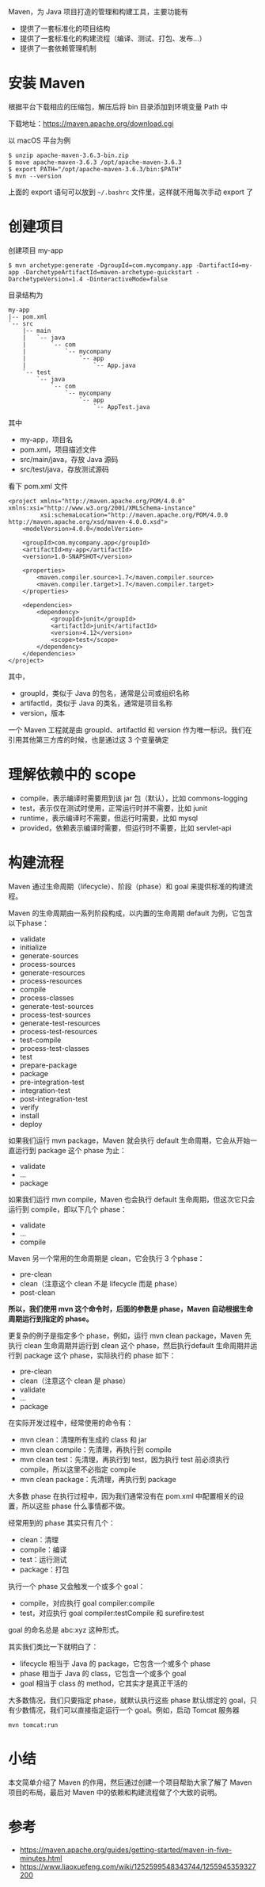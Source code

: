 Maven，为 Java 项目打造的管理和构建工具，主要功能有

- 提供了一套标准化的项目结构
- 提供了一套标准化的构建流程（编译、测试、打包、发布...）
- 提供了一套依赖管理机制

# 安装 Maven

根据平台下载相应的压缩包，解压后将 bin 目录添加到环境变量 Path 中

下载地址：https://maven.apache.org/download.cgi

以 macOS 平台为例

```
$ unzip apache-maven-3.6.3-bin.zip
$ move apache-maven-3.6.3 /opt/apache-maven-3.6.3
$ export PATH="/opt/apache-maven-3.6.3/bin:$PATH"
$ mvn --version
```

上面的 export 语句可以放到 `~/.bashrc` 文件里，这样就不用每次手动 export 了

# 创建项目

创建项目 my-app

```
$ mvn archetype:generate -DgroupId=com.mycompany.app -DartifactId=my-app -DarchetypeArtifactId=maven-archetype-quickstart -DarchetypeVersion=1.4 -DinteractiveMode=false
```

目录结构为

```
my-app
|-- pom.xml
`-- src
    |-- main
    |   `-- java
    |       `-- com
    |           `-- mycompany
    |               `-- app
    |                   `-- App.java
    `-- test
        `-- java
            `-- com
                `-- mycompany
                    `-- app
                        `-- AppTest.java
```

其中

- my-app，项目名
- pom.xml，项目描述文件
- src/main/java，存放 Java 源码
- src/test/java，存放测试源码

看下 pom.xml 文件

```
<project xmlns="http://maven.apache.org/POM/4.0.0" xmlns:xsi="http://www.w3.org/2001/XMLSchema-instance"
         xsi:schemaLocation="http://maven.apache.org/POM/4.0.0 http://maven.apache.org/xsd/maven-4.0.0.xsd">
    <modelVersion>4.0.0</modelVersion>

    <groupId>com.mycompany.app</groupId>
    <artifactId>my-app</artifactId>
    <version>1.0-SNAPSHOT</version>

    <properties>
        <maven.compiler.source>1.7</maven.compiler.source>
        <maven.compiler.target>1.7</maven.compiler.target>
    </properties>

    <dependencies>
        <dependency>
            <groupId>junit</groupId>
            <artifactId>junit</artifactId>
            <version>4.12</version>
            <scope>test</scope>
        </dependency>
    </dependencies>
</project>
```

其中，

- groupId，类似于 Java 的包名，通常是公司或组织名称
- artifactId，类似于 Java 的类名，通常是项目名称
- version，版本

一个 Maven 工程就是由 groupId、artifactId 和 version 作为唯一标识。我们在引用其他第三方库的时候，也是通过这 3 个变量确定

# 理解依赖中的 scope

- compile，表示编译时需要用到该 jar 包（默认），比如 commons-logging
- test，表示仅在测试时使用，正常运行时并不需要，比如 junit
- runtime，表示编译时不需要，但运行时需要，比如 mysql
- provided，依赖表示编译时需要，但运行时不需要，比如 servlet-api

# 构建流程

Maven 通过生命周期（lifecycle）、阶段（phase）和 goal 来提供标准的构建流程。

Maven 的生命周期由一系列阶段构成，以内置的生命周期 default 为例，它包含以下phase：

- validate
- initialize
- generate-sources
- process-sources
- generate-resources
- process-resources
- compile
- process-classes
- generate-test-sources
- process-test-sources
- generate-test-resources
- process-test-resources
- test-compile
- process-test-classes
- test
- prepare-package
- package
- pre-integration-test
- integration-test
- post-integration-test
- verify
- install
- deploy

如果我们运行 mvn package，Maven 就会执行 default 生命周期，它会从开始一直运行到 package 这个 phase 为止：

- validate
- ...
- package

如果我们运行 mvn compile，Maven 也会执行 default 生命周期，但这次它只会运行到 compile，即以下几个 phase：

- validate
- ...
- compile

Maven 另一个常用的生命周期是 clean，它会执行 3 个phase：

- pre-clean
- clean（注意这个 clean 不是 lifecycle 而是 phase）
- post-clean

**所以，我们使用 mvn 这个命令时，后面的参数是 phase，Maven 自动根据生命周期运行到指定的 phase。**

更复杂的例子是指定多个 phase，例如，运行 mvn clean package，Maven 先执行 clean 生命周期并运行到 clean 这个 phase，然后执行default 生命周期并运行到 package 这个 phase，实际执行的 phase 如下：

- pre-clean
- clean（注意这个 clean 是 phase）
- validate
- ...
- package

在实际开发过程中，经常使用的命令有：

- mvn clean：清理所有生成的 class 和 jar
- mvn clean compile：先清理，再执行到 compile
- mvn clean test：先清理，再执行到 test，因为执行 test 前必须执行 compile，所以这里不必指定 compile
- mvn clean package：先清理，再执行到 package

大多数 phase 在执行过程中，因为我们通常没有在 pom.xml 中配置相关的设置，所以这些 phase 什么事情都不做。

经常用到的 phase 其实只有几个：

- clean：清理
- compile：编译
- test：运行测试
- package：打包

执行一个 phase 又会触发一个或多个 goal：

- compile，对应执行 goal compiler:compile
- test，对应执行 goal compiler:testCompile 和 surefire:test

goal 的命名总是 abc:xyz 这种形式。

其实我们类比一下就明白了：

- lifecycle 相当于 Java 的 package，它包含一个或多个 phase
- phase 相当于 Java 的 class，它包含一个或多个 goal
- goal 相当于 class 的 method，它其实才是真正干活的

大多数情况，我们只要指定 phase，就默认执行这些 phase 默认绑定的 goal，只有少数情况，我们可以直接指定运行一个 goal。例如，启动 Tomcat 服务器

```
mvn tomcat:run
```

# 小结

本文简单介绍了 Maven 的作用，然后通过创建一个项目帮助大家了解了 Maven 项目的布局，最后对 Maven 中的依赖和构建流程做了个大致的说明。

# 参考

- https://maven.apache.org/guides/getting-started/maven-in-five-minutes.html
- https://www.liaoxuefeng.com/wiki/1252599548343744/1255945359327200
